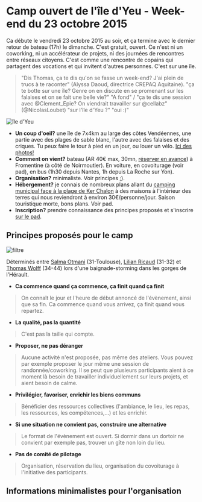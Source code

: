 # Camp ouvert de l'île d'Yeu - Week-end du 23 octobre 2015

Ca débute le vendredi 23 octobre 2015 au soir, et ça termine avec le dernier retour de bateau (17h) le dimanche. C'est gratuit, ouvert. Ce n'est ni un coworking, ni un accélérateur de projets, ni des journées de rencontres entre réseaux citoyens. C'est comme une rencontre de copains qui partagent des vocations et qui invitent d'autres personnes. C'est sur une île. 

> "Dis Thomas, ça te dis qu'on se fasse un week-end? J'ai plein de trucs à te raconter" (Alyssa Daoud, directrice CREPAQ Aquitaine). "ça te botte sur une île? Genre on en discute en se promenant sur les falaises et on se fait une belle vie?" "A fond" / "ça te dis une session avec @Clement_Epie? On viendrait travailler sur @cellabz" (@NicolasLoubet) "sur l'île d'Yeu ?" "oui :)" 

![île d'Yeu](http://www.vendee-tourisme.com/media/iledyeu4__005704200_1545_27052015.jpg) 

* **Un coup d'oeil?** une île de 7x4km au large des côtes Vendéennes, une partie avec des plages de sable blanc, l'autre avec des falaises et des criques. Tu peux faire le tour à pied en un jour, ou louer un vélo. [Ici des photos!](https://www.google.fr/search?q=bateau+ile+d%27yeu&biw=1366&bih=591&source=lnms&tbm=isch&sa=X&sqi=2&ved=0CAgQ_AUoA2oVChMI342pqdukyAIVC-caCh2GLgEy#tbm=isch&q=ile+d%27yeu)
* **Comment on vient?** bateau (AR 40€ max, 30mn, [réserver en avance](www.ile-yeu.fr/Acces/Traversees-maritimes
)) à Fromentine (à côté de Noirmoutier). En voiture, en covoiturage (voir pad), en bus (1h30 depuis Nantes, 1h depuis La Roche sur Yon). 
* **Organisation?** minimaliste. Voir principes ;).
* **Hébergement?** je connais de nombreux plans allant du [camping municipal face à la plage de Ker Chalon](http://www.ile-yeu.fr/Hebergement/Camping) à des maisons à l'intérieur des terres qui nous reviendront à environ 30€/personne/jour. Saison touristique morte, bons plans. Voir pad.
* **Inscription?** prendre connaissance des principes proposés et s'inscrire [sur le pad](https://mensuel.framapad.org/p/camp_ouvert_ile_yeu). 

## Principes proposés pour le camp

![filtre](http://media1.coffee-webstore.com/themes/cupandco_v3/img/scat/filtre-cafetiere.jpg)

Déterminés entre [Salma Otmani](fr.viadeo.com/fr/profile/salma.otmani) (31-Toulouse), [Lilian Ricaud](www.lilianricaud.com) (31-32) et   [Thomas Wolff](http://twitter.com/thom_wolff) (34-44) lors d'une baignade-storming dans les gorges de l'Hérault. 

* **Ca commence quand ça commence, ça finit quand ça finit**

> On connaît le jour et l'heure de début annoncé de l'évènement, ainsi que sa fin. Ca commence quand vous arrivez, ça finit quand vous repartez. 

* **La qualité, pas la quantité**

> C'est pas la taille qui compte.

* **Proposer, ne pas déranger**

> Aucune activité n'est proposée, pas même des ateliers. Vous pouvez par exemple proposer le jour même une session de randonnée/coworking. Il se peut que plusieurs participants aient à ce moment là besoin de travailler individuellement sur leurs projets, et aient besoin de calme.

* **Privilégier, favoriser, enrichir les biens communs**

> Bénéficier des ressources collectives (l'ambiance, le lieu, les repas, les ressources, les compétences,...) et les enrichir. 

* **Si une situation ne convient pas, construire une alternative**

> Le format de l'évènement est ouvert. Si dormir dans un dortoir ne convient par exemple pas, trouver un gîte non loin du lieu. 

* **Pas de comité de pilotage**

> Organisation, réservation du lieu, organisation du covoiturage à l'initiative des participants.

## Informations minimalistes pour l'organisation 
